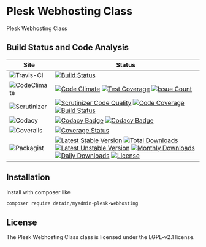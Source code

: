 # Plesk Webhosting Class

Plesk Webhosting Class

## Build Status and Code Analysis

Site          | Status
--------------|---------------------------
![Travis-CI](http://i.is.cc/storage/GYd75qN.png "Travis-CI")     | [![Build Status](https://travis-ci.org/detain/myadmin-plesk-webhosting.svg?branch=master)](https://travis-ci.org/detain/myadmin-plesk-webhosting)
![CodeClimate](http://i.is.cc/storage/GYlageh.png "CodeClimate")  | [![Code Climate](https://codeclimate.com/github/detain/myadmin-plesk-webhosting/badges/gpa.svg)](https://codeclimate.com/github/detain/myadmin-plesk-webhosting) [![Test Coverage](https://codeclimate.com/github/detain/myadmin-plesk-webhosting/badges/coverage.svg)](https://codeclimate.com/github/detain/myadmin-plesk-webhosting/coverage) [![Issue Count](https://codeclimate.com/github/detain/myadmin-plesk-webhosting/badges/issue_count.svg)](https://codeclimate.com/github/detain/myadmin-plesk-webhosting)
![Scrutinizer](http://i.is.cc/storage/GYeUnux.png "Scrutinizer")   | [![Scrutinizer Code Quality](https://scrutinizer-ci.com/g/myadmin-plugins/plesk-webhosting/badges/quality-score.png?b=master)](https://scrutinizer-ci.com/g/myadmin-plugins/plesk-webhosting/?branch=master) [![Code Coverage](https://scrutinizer-ci.com/g/myadmin-plugins/plesk-webhosting/badges/coverage.png?b=master)](https://scrutinizer-ci.com/g/myadmin-plugins/plesk-webhosting/?branch=master) [![Build Status](https://scrutinizer-ci.com/g/myadmin-plugins/plesk-webhosting/badges/build.png?b=master)](https://scrutinizer-ci.com/g/myadmin-plugins/plesk-webhosting/build-status/master)
![Codacy](http://i.is.cc/storage/GYi66Cx.png "Codacy")        | [![Codacy Badge](https://api.codacy.com/project/badge/Grade/226251fc068f4fd5b4b4ef9a40011d06)](https://www.codacy.com/app/detain/myadmin-plesk-webhosting) [![Codacy Badge](https://api.codacy.com/project/badge/Coverage/25fa74eb74c947bf969602fcfe87e349)](https://www.codacy.com/app/detain/myadmin-plesk-webhosting?utm_source=github.com&utm_medium=referral&utm_content=detain/myadmin-plesk-webhosting&utm_campaign=Badge_Coverage)
![Coveralls](http://i.is.cc/storage/GYjNSim.png "Coveralls")    | [![Coverage Status](https://coveralls.io/repos/github/detain/db_abstraction/badge.svg?branch=master)](https://coveralls.io/github/detain/myadmin-plesk-webhosting?branch=master)
![Packagist](http://i.is.cc/storage/GYacBEX.png "Packagist")     | [![Latest Stable Version](https://poser.pugx.org/detain/myadmin-plesk-webhosting/version)](https://packagist.org/packages/detain/myadmin-plesk-webhosting) [![Total Downloads](https://poser.pugx.org/detain/myadmin-plesk-webhosting/downloads)](https://packagist.org/packages/detain/myadmin-plesk-webhosting) [![Latest Unstable Version](https://poser.pugx.org/detain/myadmin-plesk-webhosting/v/unstable)](//packagist.org/packages/detain/myadmin-plesk-webhosting) [![Monthly Downloads](https://poser.pugx.org/detain/myadmin-plesk-webhosting/d/monthly)](https://packagist.org/packages/detain/myadmin-plesk-webhosting) [![Daily Downloads](https://poser.pugx.org/detain/myadmin-plesk-webhosting/d/daily)](https://packagist.org/packages/detain/myadmin-plesk-webhosting) [![License](https://poser.pugx.org/detain/myadmin-plesk-webhosting/license)](https://packagist.org/packages/detain/myadmin-plesk-webhosting)


## Installation

Install with composer like

```sh
composer require detain/myadmin-plesk-webhosting
```

## License

The Plesk Webhosting Class class is licensed under the LGPL-v2.1 license.

